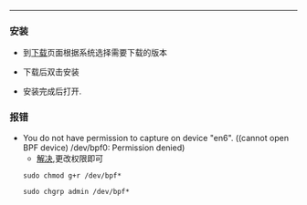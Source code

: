 
<article-title title="WireShark安装及问题"></article-title>

<article-meta created="2023年12月29日" updated="2023年12月29日"></article-meta>

---  

[//]: # ( TODO 这里可以换成抓包的工具)

### 安装
* 到[下载](https://www.wireshark.org/download.html)页面根据系统选择需要下载的版本

* 下载后双击安装

* 安装完成后打开.

### 报错
- You do not have permission to capture on device "en6". ((cannot open BPF device) /dev/bpf0: Permission denied)
  - [解决](https://ask.wireshark.org/question/16508/chmodbpf-permission-denied-on-macos-10154-catalina/),更改权限即可
  ```shell
  sudo chmod g+r /dev/bpf*
  
  sudo chgrp admin /dev/bpf*
  ```
